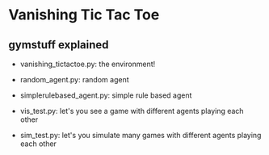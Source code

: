 # Vanishing Tic Tac Toe


## gymstuff explained

- vanishing_tictactoe.py: the environment!
- random_agent.py: random agent
- simplerulebased_agent.py: simple rule based agent

- vis_test.py: let's you see a game with different agents playing each other
- sim_test.py: let's you simulate many games with different agents playing each other
